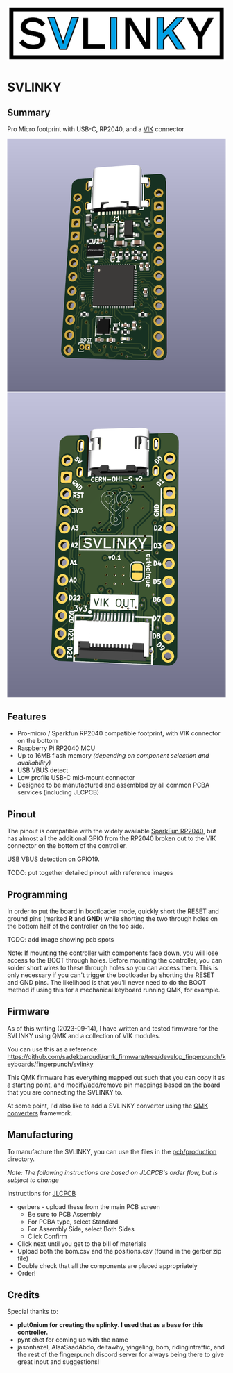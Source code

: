 
![svlinky-logo](logo/svlinky-alt-color-blue-high-resolution-logo-black-on-white.png)

# SVLINKY
##  Summary

Pro Micro footprint with USB-C, RP2040, and a [VIK](https://github.com/sadekbaroudi/vik) connector

![svlinky front](images/svlinky-front.png?raw=true "svlinky front")
![svlinky back](images/svlinky-back.png?raw=true "svlinky back")

## Features

 * Pro-micro / Sparkfun RP2040 compatible footprint, with VIK connector on the bottom
 * Raspberry Pi RP2040 MCU
 * Up to 16MB flash memory _(depending on component selection and availability)_
 * USB VBUS detect
 * Low profile USB-C mid-mount connector
 * Designed to be manufactured and assembled by all common PCBA services (including JLCPCB)

## Pinout

The pinout is compatible with the widely available [SparkFun RP2040](https://www.sparkfun.com/products/18288), but has almost all the additional GPIO from the RP2040 broken out to the VIK connector on the bottom of the controller.

USB VBUS detection on GPIO19.

TODO: put together detailed pinout with reference images

## Programming

In order to put the board in bootloader mode, quickly short the RESET and ground pins (marked **R** and **GND**) while shorting the two through holes on the bottom half of the controller on the top side.

TODO: add image showing pcb spots

Note: If mounting the controller with components face down, you will lose access to the BOOT through holes. Before mounting the controller, you can solder short wires to these through holes so you can access them. This is only necessary if you can't trigger the bootloader by shorting the RESET and GND pins. The likelihood is that you'll never need to do the BOOT method if using this for a mechanical keyboard running QMK, for example.

## Firmware

As of this writing (2023-09-14), I have written and tested firmware for the SVLINKY using QMK and a collection of VIK modules.

You can use this as a reference:
https://github.com/sadekbaroudi/qmk_firmware/tree/develop_fingerpunch/keyboards/fingerpunch/svlinky

This QMK firmware has everything mapped out such that you can copy it as a starting point, and modify/add/remove pin mappings based on the board that you are connecting the SVLINKY to.

At some point, I'd also like to add a SVLINKY converter using the [QMK converters](https://github.com/qmk/qmk_firmware/blob/master/docs/feature_converters.md) framework.

## Manufacturing

To manufacture the SVLINKY, you can use the files in the [pcb/production](./pcb/production/) directory.

*Note: The following instructions are based on JLCPCB's order flow, but is subject to change*

Instructions for [JLCPCB](https://jlcpcb.com)
* gerbers - upload these from the main PCB screen
  * Be sure to PCB Assembly
  * For PCBA type, select Standard
  * For Assembly Side, select Both Sides
  * Click Confirm
* Click next until you get to the bill of materials
* Upload both the bom.csv and the positions.csv (found in the gerber.zip file)
* Double check that all the components are placed appropriately
* Order!

## Credits

Special thanks to:

 * **plut0nium for creating the splinky. I used that as a base for this controller.**
 * pyntiehet for coming up with the name
 * jasonhazel, AlaaSaadAbdo, deltawhy, yingeling, bom, ridingintraffic, and the rest of the fingerpunch discord server for always being there to give great input and suggestions!